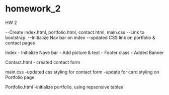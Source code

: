 # homework_2
HW 2

--Create index.html, portfolio.html, contact.html, main.css
--Link to bootstrap. 
--Initialize Nav bar on index
--updated CSS link on portfolio & contact pages

Index
    - Initialize Nave bar
    - Add picture & text 
    - Footer class
    - Added Banner

Contact.html
    - created contact form 

main.css
    -updated css styling for contact form
    -update for card styling on Portfolio page

Portfolio.html
    -initialize portfolio, using repsonsive tables 